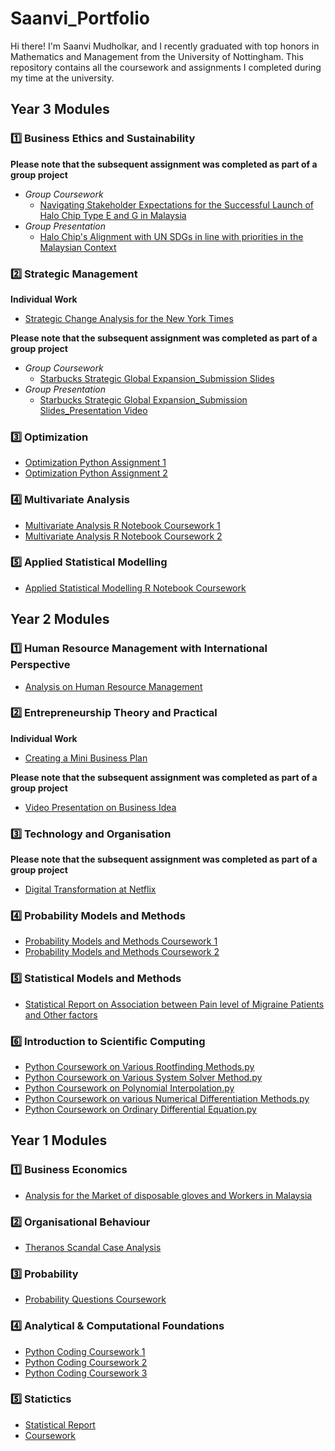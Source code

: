 # Saanvi_Portfolio
Hi there! I'm Saanvi Mudholkar, and I recently graduated with top honors in Mathematics and Management from the University of Nottingham. This repository contains all the coursework and assignments I completed during my time at the university.

## Year 3 Modules
### :one: Business Ethics and Sustainability 
**Please note that the subsequent assignment was completed as part of a group project** 
* _Group Coursework_
  * [Navigating Stakeholder Expectations for the Successful Launch of Halo Chip Type E and G in Malaysia](https://github.com/saanvimudholkar/Saanvi_Portfolio/files/12393232/Navigating.Stakeholder.Expectations.for.the.Successful.Launch.of.Halo.Chip.Type.E.and.G.in.Malaysia.pdf)
* _Group Presentation_
  * [Halo Chip's Alignment with UN SDGs in line with priorities in the Malaysian Context](https://docs.google.com/presentation/d/17aQi_y8aeypatKS6CxaF70K61qpqt5KIfBvaVXxauwY/edit?usp=sharing)

### :two: Strategic Management
**Individual Work** 
* [Strategic Change Analysis for the New York Times](https://github.com/saanvimudholkar/Saanvi_Portfolio/files/12393444/Strategic.Change.Analysis.for.the.New.York.Times.pdf)

**Please note that the subsequent assignment was completed as part of a group project** 
* _Group Coursework_
  * [Starbucks Strategic Global Expansion_Submission Slides](https://github.com/saanvimudholkar/Saanvi_Portfolio/files/12393464/BUSI3158_Submission.Slides.pdf)
* _Group Presentation_
  * [Starbucks Strategic Global Expansion_Submission Slides_Presentation Video](https://drive.google.com/file/d/1EDjZhBgQipTDf3l0kC9xoZt-TQsUCLYa/view?usp=sharing)

### :three: Optimization
* [Optimization Python Assignment 1](https://github.com/saanvimudholkar/Saanvi_Portfolio/blob/2b0fa7cd8f9159b5e605900f6c758c9d276db7a1/Optimization%20Assignment%201.ipynb)
* [Optimization Python Assignment 2](https://github.com/saanvimudholkar/Saanvi_Portfolio/blob/2b0fa7cd8f9159b5e605900f6c758c9d276db7a1/Optimization%20Assignment%202.ipynb)

### :four: Multivariate Analysis
* [Multivariate Analysis R Notebook Coursework 1](https://github.com/saanvimudholkar/Saanvi_Portfolio/files/12396209/20298508_MATH3057.Coursework.pdf)
* [Multivariate Analysis R Notebook Coursework 2](https://github.com/saanvimudholkar/Saanvi_Portfolio/files/12396214/20298508-3.pdf)

### :five: Applied Statistical Modelling
* [Applied Statistical Modelling R Notebook Coursework](https://github.com/saanvimudholkar/Saanvi_Portfolio/files/12396234/20298508_MATH3046-3.pdf)


## Year 2 Modules
### :one: Human Resource Management with International Perspective
* [Analysis on Human Resource Management](https://github.com/saanvimudholkar/Saanvi_Portfolio/files/12396511/20298508_BUSI2160_HRMwIP.Coursework.pdf)

### :two: Entrepreneurship Theory and Practical
**Individual Work** 
* [Creating a Mini Business Plan](https://github.com/saanvimudholkar/Saanvi_Portfolio/files/12396587/20298508_Individual.Assignment.pdf)

**Please note that the subsequent assignment was completed as part of a group project** 
* [Video Presentation on Business Idea](https://youtu.be/2DYpbxEcDH4?si=4dfEmSLrQ7gV5HEA)

### :three: Technology and Organisation
**Please note that the subsequent assignment was completed as part of a group project** 
* [Digital Transformation at Netflix](https://github.com/saanvimudholkar/Saanvi_Portfolio/files/12396666/Group.7_Netflix.pdf)

### :four: Probability Models and Methods
* [Probability Models and Methods Coursework 1](https://github.com/saanvimudholkar/Saanvi_Portfolio/files/12396726/20298508-3.pdf)
* [Probability Models and Methods Coursework 2](https://github.com/saanvimudholkar/Saanvi_Portfolio/files/12396736/Saanvi.Mudholkar_5571478_assignsubmission_file_20298508_Coursework.pdf)

### :five: Statistical Models and Methods
* [Statistical Report on Association between Pain level of Migraine Patients and Other factors](https://github.com/saanvimudholkar/Saanvi_Portfolio/files/12396766/20298508_Coursework.pdf)

### :six: Introduction to Scientific Computing
* [Python Coursework on Various Rootfinding Methods.py](https://github.com/saanvimudholkar/Saanvi_Portfolio/blob/93dc903be07a57e2ca958d58e4d13156b5ae3e24/Python%20Coursework%20on%20Various%20Rootfinding%20Methods.py)
* [Python Coursework on Various System Solver Method.py](https://github.com/saanvimudholkar/Saanvi_Portfolio/blob/93dc903be07a57e2ca958d58e4d13156b5ae3e24/Python%20Coursework%20on%20Various%20System%20Solver%20Methods.py)
* [Python Coursework on Polynomial Interpolation.py](https://github.com/saanvimudholkar/Saanvi_Portfolio/blob/93dc903be07a57e2ca958d58e4d13156b5ae3e24/Python%20Coursework%20on%20Polynomial%20Interpolation.py)
* [Python Coursework on various Numerical Differentiation Methods.py](https://github.com/saanvimudholkar/Saanvi_Portfolio/blob/93dc903be07a57e2ca958d58e4d13156b5ae3e24/Python%20Coursework%20on%20various%20Numerical%20Differentiation%20Methods.py)
* [Python Coursework on Ordinary Differential Equation.py](https://github.com/saanvimudholkar/Saanvi_Portfolio/blob/93dc903be07a57e2ca958d58e4d13156b5ae3e24/Python%20Coursework%20on%20Ordinary%20Differential%20Equation%20.py)

## Year 1 Modules

### :one: Business Economics
* [Analysis for the Market of disposable gloves and Workers in Malaysia](https://github.com/saanvimudholkar/Saanvi_Portfolio/files/12397058/20298508_BUSI1105_Business_Economics.pdf)

### :two: Organisational Behaviour
* [Theranos Scandal Case Analysis](https://github.com/saanvimudholkar/Saanvi_Portfolio/files/12397077/20298508_OB.Theranos.pdf)

### :three: Probability
* [Probability Questions Coursework](https://github.com/saanvimudholkar/Saanvi_Portfolio/files/12397112/Saanvi.Mudholkar_3802711_assignsubmission_file_20298508.pdf)

### :four: Analytical & Computational Foundations
* [Python Coding Coursework 1](https://github.com/saanvimudholkar/Saanvi_Portfolio/blob/21c104f56e896de380880d2c090f3c6a555c92ce/Python%20Coding%20Coursework%201%20.ipynb)
* [Python Coding Coursework 2](https://github.com/saanvimudholkar/Saanvi_Portfolio/blob/0fe93d73ca46f1a99c5fb27733713d027a0e0cac/Python%20Coding%20Coursework%202.ipynb)
* [Python Coding Coursework 3](https://github.com/saanvimudholkar/Saanvi_Portfolio/blob/cc8de6492a9b46d541b3dd1134a8cdcf427a615f/Python%20Coding%20Coursework%203.ipynb)

### :five: Statictics
* [Statistical Report](https://github.com/saanvimudholkar/Saanvi_Portfolio/files/12397351/Assessed.Coursework_20298508.pdf)
* [Coursework](https://github.com/saanvimudholkar/Saanvi_Portfolio/files/12397356/Assessed.Coursework.2_20298508.pdf)




